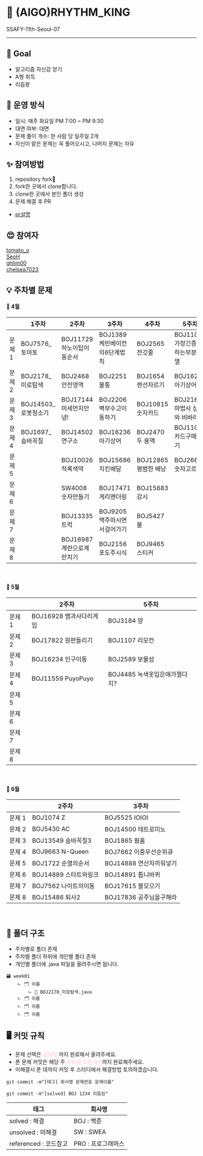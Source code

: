 # 👑 (AlGO)RHYTHM_KING

SSAFY-11th-Seoul-07

---

## 🥅 Goal

- 알고리즘 자신감 얻기
- A형 취득
- 리듬왕

## 🚃 운영 방식

- 일시: 매주 화요일 PM 7:00 ~ PM 9:30
- 대면 여부: 대면
- 문제 풀이 개수: 한 사람 당 일주일 2개
- 자신이 맡은 문제는 꼭 풀어오시고, 나머지 문제는 자유

## ✨ 참여방법

1. repository fork🍴
2. fork한 곳에서 clone합니다.
3. clone한 곳에서 본인 폴더 생성
4. 문제 해결 후 PR

- [pr설명](https://wayhome25.github.io/git/2017/07/08/git-first-pull-request-story/)

## 😍 참여자

[tomato_o](https://github.com/ssafy11thseoul)<br>
[SeoH](https://github.com/seoh77)<br>
[ghlim00](https://github.com/ghlim00)<br>
[chelsea7023](https://github.com/chelsea7023)<br>

## 💡 주차별 문제

#### 🌸 4월

|        | 1주차                | 2주차                     | 3주차                         | 4주차 | 5주차 |
| ------ | -------------------- | ------------------------- | ----------------------------- | ----- | ----- |
| 문제 1 | BOJ7576\_토마토      | BOJ11729 하노이탑이동순서 | BOJ1389 케빈베이컨의6단계법칙 | BOJ2565 전깃줄 | BOJ11053 가장긴증가하는부분수열
| 문제 2 | BOJ2178\_미로탐색    | BOJ2468 안전영역          | BOJ2251 물통                  | BOJ1654 랜선자르기 |  BOJ16236 아기상어           
| 문제 3 | BOJ14503\_로봇청소기 | BOJ17144 미세먼지안녕!    | BOJ2206 벽부수고이동하기      | BOJ10815 숫자카드 | BOJ21610 마법사 상어와 비바라기
| 문제 4 | BOJ1697\_숨바꼭질    | BOJ14502 연구소           | BOJ16236 아기상어             | BOJ2470 두 용액 | BOJ11052 카드구매하기
| 문제 5 |                      | BOJ10026 적록색약         | BOJ15686 치킨배달             | BOJ12865 평범한 배낭 |  BOJ2668 숫자고르기
| 문제 6 |                      | SW4008 숫자만들기         | BOJ17471 게리멘더링           | BOJ15683 감시 | 
| 문제 7 |                      | BOJ13335 트럭             | BOJ9205 맥주마시면서걸어가기  | BOJ5427 불 | 
| 문제 8 |                      | BOJ16987 계란으로계란치기 | BOJ2156 포도주시식            | BOJ9465 스티커

<br>

#### 🎈 5월
|        | 2주차                | 5주차                     | 
| ------ | -------------------- | ------------------------- | 
| 문제 1 | BOJ16928 뱀과사다리게임  | BOJ3184 양 | 
| 문제 2 | BOJ17822 원판돌리기    | BOJ1107 리모컨              
| 문제 3 | BOJ16234 인구이동      | BOJ2589 보물섬  
| 문제 4 | BOJ11559 PuyoPuyo     | BOJ4485 녹색옷입은애가젤다지?      
| 문제 5 |                      |       
| 문제 6 |                      |       
| 문제 7 |                      |       
| 문제 8 |                      |  

<br>

#### 🌿 6월
|        | 2주차                |  3주차                |
| ------ | -------------------- | ---------------------|
| 문제 1 | BOJ1074 Z            | BOJ5525 IOIOI
| 문제 2 | BOJ5430 AC           | BOJ14500 테트로미노
| 문제 3 | BOJ13549 숨바꼭질3     | BOJ1865 웜홈
| 문제 4 | BOJ9663 N-Queen        | BOJ7662 이중우선순위큐 
| 문제 5 | BOJ1722 순열의순서      | BOJ14888 연산자끼워넣기 
| 문제 6 | BOJ14889 스타트와링크   | BOJ14891 톱니바퀴   
| 문제 7 | BOJ7562 나이트의이동    | BOJ17615 볼모으기  
| 문제 8 | BOJ15486 퇴사2          | BOJ17836 공주님을구해라

<br>

## 📁 폴더 구조

- 주차별로 폴더 존재
- 주차별 폴더 하위에 개인별 폴더 존재
- 개인별 폴더에 .java 파일을 올려주시면 됩니다.

```
🗃️ week01
    ㄴ 🗂️ 이름
        ㄴ 📄 BOJ2178_미로탐색.java
    ㄴ 🗂️ 이름
    ㄴ 🗂️ 이름
    ㄴ 🗂️ 이름
```

## 🖥️ 커밋 규칙
- 문제 선택은 <span style="color: pink">금요일</span> 까지 완료해서 올려주세요.
- 푼 문제 커밋은 해당 주 <span style="color: pink">수요일 오전 9시</span>까지 완료해주세요.
- 미해결시 푼 데까지 커밋 후 스터디에서 해결방법 토의하겠습니다.

```
git commit -m"[태그] 회사명 문제번호 문제이름"

git commit -m"[solved] BOJ 1234 리듬킹"
```
<div align="center">

| 태그                  | 회사명     |
| --------------------- | ---------- |
| solved : 해결         | BOJ : 백준 |
| unsolved : 미해결     | SW : SWEA  |
| referenced : 코드참고 | PRO : 프로그래머스  |
</div>